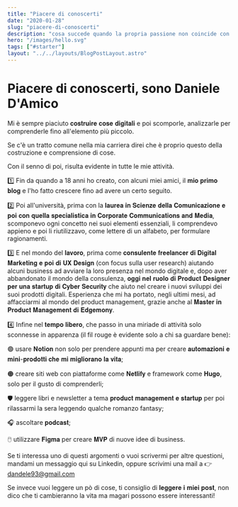 ```yaml
---
title: "Piacere di conoscerti"
date: "2020-01-28"
slug: "piacere-di-conoscerti"
description: "cosa succede quando la propria passione non coincide con il trovare il famigerato posto fisso e non ci ritroviamo nella fortunata posizione di Checco Zalone nel film “Quo vado?"
hero: "/images/hello.svg"
tags: ["#starter"]
layout: "../../layouts/BlogPostLayout.astro"
---
```


# Piacere di conoscerti, sono Daniele D'Amico

Mi è sempre piaciuto 𝐜𝐨𝐬𝐭𝐫𝐮𝐢𝐫𝐞 𝐜𝐨𝐬𝐞 𝐝𝐢𝐠𝐢𝐭𝐚𝐥𝐢 e poi scomporle, analizzarle per comprenderle fino all'elemento più piccolo.

Se c'è un tratto comune nella mia carriera direi che è proprio questo della costruzione e comprensione di cose.

Con il senno di poi, risulta evidente in tutte le mie attività.

1️⃣ Fin da quando a 18 anni ho creato, con alcuni miei amici, il 𝐦𝐢𝐨 𝐩𝐫𝐢𝐦𝐨 𝐛𝐥𝐨𝐠 e l'ho fatto crescere fino ad avere un certo seguito.

2️⃣ Poi all'università, prima con la 𝐥𝐚𝐮𝐫𝐞𝐚 𝐢𝐧 𝐒𝐜𝐢𝐞𝐧𝐳𝐞 𝐝𝐞𝐥𝐥𝐚 𝐂𝐨𝐦𝐮𝐧𝐢𝐜𝐚𝐳𝐢𝐨𝐧𝐞 𝐞 𝐩𝐨𝐢 𝐜𝐨𝐧 𝐪𝐮𝐞𝐥𝐥𝐚 𝐬𝐩𝐞𝐜𝐢𝐚𝐥𝐢𝐬𝐭𝐢𝐜𝐚 𝐢𝐧 𝐂𝐨𝐫𝐩𝐨𝐫𝐚𝐭𝐞 𝐂𝐨𝐦𝐦𝐮𝐧𝐢𝐜𝐚𝐭𝐢𝐨𝐧𝐬 𝐚𝐧𝐝 𝐌𝐞𝐝𝐢𝐚, scomponevo ogni concetto nei suoi elementi essenziali, li comprendevo appieno e poi li riutilizzavo, come lettere di un alfabeto, per formulare ragionamenti.

3️⃣ E nel mondo del 𝐥𝐚𝐯𝐨𝐫𝐨, prima come 𝐜𝐨𝐧𝐬𝐮𝐥𝐞𝐧𝐭𝐞 𝐟𝐫𝐞𝐞𝐥𝐚𝐧𝐜𝐞𝐫 𝐝𝐢 𝐃𝐢𝐠𝐢𝐭𝐚𝐥 𝐌𝐚𝐫𝐤𝐞𝐭𝐢𝐧𝐠 𝐞 𝐩𝐨𝐢 𝐝𝐢 𝐔𝐗 𝐃𝐞𝐬𝐢𝐠𝐧 (con focus sulla user research) aiutando alcuni business ad avviare la loro presenza nel mondo digitale e, dopo aver abbandonato il mondo della consulenza, 𝐨𝐠𝐠𝐢 𝐧𝐞𝐥 𝐫𝐮𝐨𝐥𝐨 𝐝𝐢 𝐏𝐫𝐨𝐝𝐮𝐜𝐭 𝐃𝐞𝐬𝐢𝐠𝐧𝐞𝐫 𝐩𝐞𝐫 𝐮𝐧𝐚 𝐬𝐭𝐚𝐫𝐭𝐮𝐩 𝐝𝐢 𝐂𝐲𝐛𝐞𝐫 𝐒𝐞𝐜𝐮𝐫𝐢𝐭𝐲 che aiuto nel creare i nuovi sviluppi dei suoi prodotti digitali. Esperienza che mi ha portato, negli ultimi mesi, ad affacciarmi al mondo del product management, grazie anche al 𝐌𝐚𝐬𝐭𝐞𝐫 𝐢𝐧 𝐏𝐫𝐨𝐝𝐮𝐜𝐭 𝐌𝐚𝐧𝐚𝐠𝐞𝐦𝐞𝐧𝐭 𝐝𝐢 𝐄𝐝𝐠𝐞𝐦𝐨𝐧𝐲.

4️⃣ Infine nel 𝐭𝐞𝐦𝐩𝐨 𝐥𝐢𝐛𝐞𝐫𝐨, che passo in una miriade di attività solo sconnesse in apparenza (il fil rouge è evidente solo a chi sa guardare bene):

🟢 usare 𝐍𝐨𝐭𝐢𝐨𝐧 non solo per prendere appunti ma per creare 𝐚𝐮𝐭𝐨𝐦𝐚𝐳𝐢𝐨𝐧𝐢 𝐞 𝐦𝐢𝐧𝐢-𝐩𝐫𝐨𝐝𝐨𝐭𝐭𝐢 𝐜𝐡𝐞 𝐦𝐢 𝐦𝐢𝐠𝐥𝐢𝐨𝐫𝐚𝐧𝐨 𝐥𝐚 𝐯𝐢𝐭𝐚;

🟠 creare siti web con piattaforme come 𝐍𝐞𝐭𝐥𝐢𝐟𝐲 e framework come 𝐇𝐮𝐠𝐨, solo per il gusto di comprenderli;

🛡 leggere libri e newsletter a tema 𝐩𝐫𝐨𝐝𝐮𝐜𝐭 𝐦𝐚𝐧𝐚𝐠𝐞𝐦𝐞𝐧𝐭 𝐞 𝐬𝐭𝐚𝐫𝐭𝐮𝐩 per poi rilassarmi la sera leggendo qualche romanzo fantasy;

🎧 ascoltare 𝐩𝐨𝐝𝐜𝐚𝐬𝐭;

🖱️ utilizzare 𝐅𝐢𝐠𝐦𝐚 per creare 𝐌𝐕𝐏 di nuove idee di business.

Se ti interessa uno di questi argomenti o vuoi scrivermi per altre questioni, mandami un messaggio qui su Linkedin, oppure scrivimi una mail a 👉 dandele93@gmail.com

Se invece vuoi leggere un pò di cose, ti consiglio di 𝐥𝐞𝐠𝐠𝐞𝐫𝐞 𝐢 𝐦𝐢𝐞𝐢 𝐩𝐨𝐬𝐭, non dico che ti cambieranno la vita ma magari possono essere interessanti!
